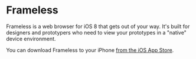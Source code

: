 Frameless
=========

Frameless is a web browser for iOS 8 that gets out of your way. It's built for designers and prototypers who need to view your prototypes in a "native" device environment.

You can download Frameless to your iPhone [from the iOS App Store](https://itunes.apple.com/us/app/id933580264).
